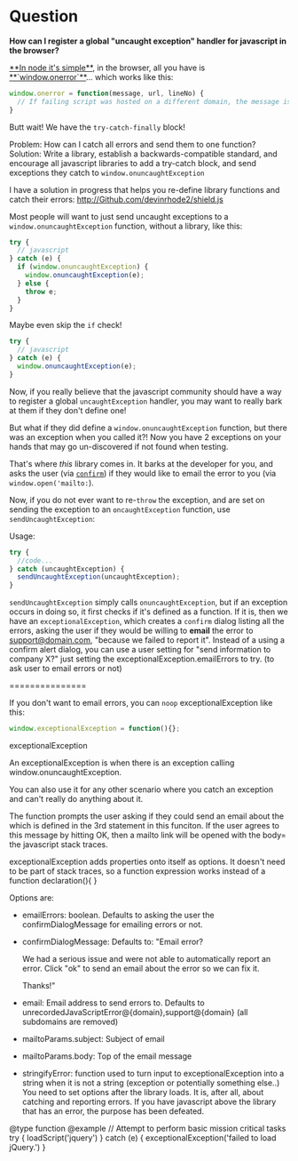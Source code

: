 # Question

**How can I register a global "uncaught exception" handler for javascript in the browser?**

<a href="http://nodejs.org/api/process.html#process_event_uncaughtexception">
**In node it's simple**</a>,
in the browser, all you have is
<a href="http://webcache.googleusercontent.com/search?q=cache%3Ahttps%3A%2F%2Fdeveloper.mozilla.org%2Fen-US%2Fdocs%2FWeb%2FAPI%2FGlobalEventHandlers.onerror%3Fredirectlocale%3Den-US%26redirectslug%3DWeb%252FAPI%252FWindow.onerror&oq=cache%3Ahttps%3A%2F%2Fdeveloper.mozilla.org%2Fen-US%2Fdocs%2FWeb%2FAPI%2FGlobalEventHandlers.onerror%3Fredirectlocale%3Den-US%26redirectslug%3DWeb%252FAPI%252FWindow.onerror&aqs=chrome..69i57j69i58.3391j0j4&sourceid=chrome&espv=210&es_sm=91&ie=UTF-8">
**`window.onerror`**</a>... which works like this:

```javascript
window.onerror = function(message, url, lineNo) {
  // If failing script was hosted on a different domain, the message is just "Script error." with no line number or url!
}
```

Butt wait! We have the `try-catch-finally` block!

Problem: How can I catch all errors and send them to one function?
Solution: Write a library, establish a backwards-compatible standard, and encourage all javascript libraries to add a
try-catch block, and send exceptions they catch to `window.onuncaughtException`

I have a solution in progress that helps you re-define library functions and catch their errors:
http://Github.com/devinrhode2/shield.js

Most people will want to just send uncaught exceptions to a
`window.onuncaughtException` function, without a library, like this:
```javascript
try {
  // javascript
} catch (e) {
  if (window.onuncaughtException) {
    window.onuncaughtException(e);
  } else {
    throw e;
  }
}
```

Maybe even skip the `if` check!
```javascript
try {
  // javascript
} catch (e) {
  window.onuncaughtException(e);
}
```

Now, if you really believe that the javascript community should have a way to register a global `uncaughtException`
handler, you may want to really bark at them if they don't define one!

But what if they did define a `window.onuncaughtException` function, but there was an exception when you called it?!
Now you have 2 exceptions on your hands that may go un-discovered if not found when testing.

That's where _this_ library comes in. It barks at the developer for you, and asks the user (via <code><a href="http://lmgtfy.com/?confirm+javascript+function">confirm</a></code>)
if they would like to email the error to you (via `window.open('mailto:`).

Now, if you do not ever want to re-`throw` the exception, and are set on sending the exception to an
`oncaughtException` function, use `sendUncaughtException`:

Usage:
```javascript
try {
  //code...
} catch (uncaughtException) {
  sendUncaughtException(uncaughtException);
}
```

`sendUncaughtException` simply calls `onuncaughtException`, but if an exception occurs in doing so, it
first checks if it's defined as a function. If it is, then we have an `exceptionalException`, which
creates a `confirm` dialog listing all the errors, asking the user if they would be willing to **email**
the error to support@domain.com, "because we failed to report it". Instead of a using a confirm alert
dialog, you can use a user setting for "send information to company X?" just setting the
exceptionalException.emailErrors to try. (to ask user to email errors or not)

===============


If you don't want to email errors, you can `noop` exceptionalException like this:
```javascript
window.exceptionalException = function(){};
```

exceptionalException

An exceptionalException is when there is an exception calling window.onuncaughtException.

You can also use it for any other scenario where you
catch an exception and can't really do anything about it.

The function prompts the user asking if they could send an email about the
which is defined in the 3rd statement in this funciton.
If the user agrees to this message by hitting OK, then a mailto link
will be opened with the body= the javascript stack traces.

exceptionalException adds properties onto itself as options.
It doesn't need to be part of stack traces, so a function
expression works instead of a function declaration(){ }

Options are:
 - emailErrors: boolean. Defaults to asking the user the confirmDialogMessage for emailing errors or not.
 - confirmDialogMessage: Defaults to:
    "Email error?

     We had a serious issue and were not able to automatically report an error.
     Click "ok" to send an email about the error so we can fix it.

     Thanks!"
 - email: Email address to send errors to. Defaults to unrecordedJavaScriptError@{domain},support@{domain} (all subdomains are removed)
 - mailtoParams.subject: Subject of email
 - mailtoParams.body: Top of the email message
 - stringifyError: function used to turn input to exceptionalException into a string
     when it is not a string (exception or potentially something else..)
You need to set options after the library loads.
It is, after all, about catching and reporting errors.
If you have javascript above the library that has an error,
the purpose has been defeated.

@type function
@example
   // Attempt to perform basic mission critical tasks
   try {
     loadScript('jquery')
   } catch (e) {
     exceptionalException('failed to load jQuery.')
   }
